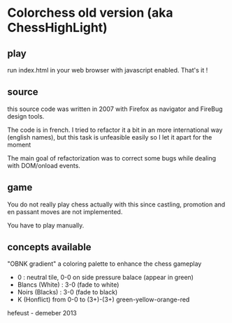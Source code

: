
Colorchess old version (aka ChessHighLight)
===========================================

play
----

run index.html in your web browser with javascript enabled. That's it !

source
------

this source code was written in 2007 with Firefox as navigator and FireBug design tools.

The code is in french. I tried to refactor it a bit in an more international way (english names), but this task is unfeasible easily so I let it apart for the moment

The main goal of refactorization was to correct some bugs while dealing with DOM/onload events.

game
----

You do not really play chess actually with this since castling, promotion and en passant moves are not implemented.

You have to play manually.

concepts available
------------------

"OBNK gradient" a coloring palette to enhance the chess gameplay
  - 0 : neutral tile, 0-0 on side pressure balace (appear in green)
  - Blancs (White) : 3-0 (fade to white)
  - Noirs (Blacks) : 3-0 (fade to black)  
  - K (Honflict) from 0-0 to (3+)-(3+) green-yellow-orange-red
  


hefeust - demeber 2013


